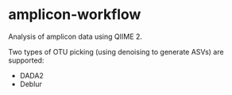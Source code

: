 # amplicon-workflow

Analysis of amplicon data using QIIME 2.

Two types of OTU picking (using denoising to generate ASVs) are supported:

* DADA2
* Deblur



